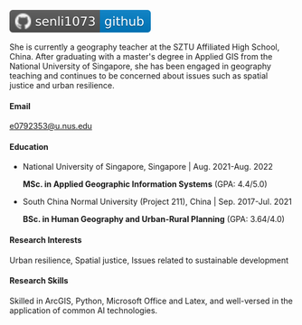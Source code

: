 ![](home_md_files/d273e900-53d0-11f0-ade1-f352a1ca64a6.jpeg?v=1\&type=image)

She is currently a geography teacher at the SZTU Affiliated High School, China. After graduating with a master's degree in Applied GIS from the National University of Singapore, she has been engaged in geography teaching and continues to be concerned about issues such as spatial justice and urban resilience.

#### Email

<e0792353@u.nus.edu>

#### Education

*   National University of Singapore, Singapore | Aug. 2021-Aug. 2022

    **MSc. in Applied Geographic Information Systems** (GPA: 4.4/5.0)

*   South China Normal University (Project 211), China | Sep. 2017-Jul. 2021

    **BSc. in Human Geography and Urban-Rural Planning** (GPA: 3.64/4.0)

#### Research Interests

Urban resilience, Spatial justice, Issues related to sustainable development

#### Research Skills

Skilled in ArcGIS, Python, Microsoft Office and Latex, and well-versed in the application of common AI technologies.
